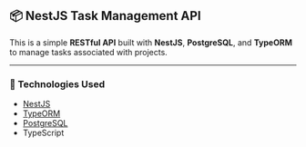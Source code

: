 ## 📦 NestJS Task Management API

This is a simple **RESTful API** built with **NestJS**, **PostgreSQL**, and **TypeORM** to manage tasks associated with projects.

---

### 🧰 Technologies Used

- [NestJS](https://nestjs.com/)
- [TypeORM](https://typeorm.io/)
- [PostgreSQL](https://www.postgresql.org/)
- TypeScript
